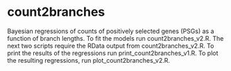 # count2branches 
Bayesian regressions of counts of positively selected genes (PSGs) as a function of branch lengths. To fit the models run count2branches_v2.R. The next two scripts require the RData output from count2branches_v2.R. To print the results of the regressions run print_count2branches_v1.R. To plot the resulting regressions, run plot_count2branches_v2.R.
